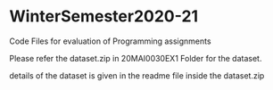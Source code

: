 # WinterSemester2020-21
Code Files for evaluation of Programming assignments

Please refer the dataset.zip in 20MAI0030EX1 Folder for the dataset.

details of the dataset is given in the readme file inside the dataset.zip
